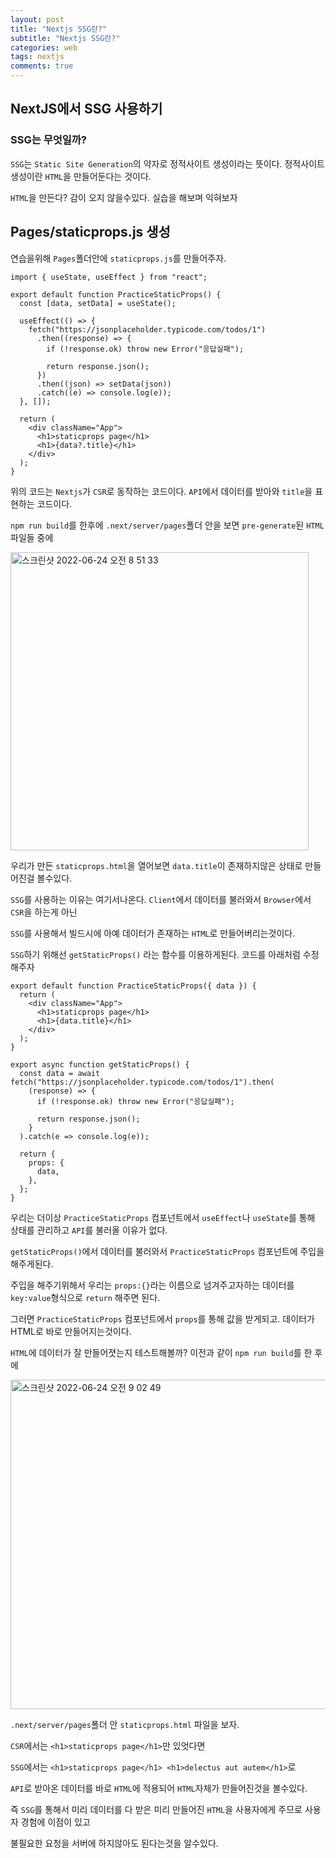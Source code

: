```yaml
---
layout: post
title: "Nextjs SSG란?"
subtitle: "Nextjs SSG란?"
categories: web
tags: nextjs
comments: true
---
```


## NextJS에서 SSG 사용하기

### SSG는 무엇일까?

`SSG`는 `Static Site Generation`의 약자로 정적사이트 생성이라는 뜻이다. 정적사이트생성이란 `HTML`을 만들어둔다는 것이다.

`HTML`을 만든다? 감이 오지 않을수있다. 실습을 해보며 익혀보자

## Pages/staticprops.js 생성

연습을위해 `Pages`폴더안에 `staticprops.js`를 만들어주자.

```
import { useState, useEffect } from "react";

export default function PracticeStaticProps() {
  const [data, setData] = useState();

  useEffect(() => {
    fetch("https://jsonplaceholder.typicode.com/todos/1")
      .then((response) => {
        if (!response.ok) throw new Error("응답실패");

        return response.json();
      })
      .then((json) => setData(json))
      .catch((e) => console.log(e));
  }, []);

  return (
    <div className="App">
      <h1>staticprops page</h1>
      <h1>{data?.title}</h1>
    </div>
  );
}
```

위의 코드는 `Nextjs`가 `CSR`로 동작하는 코드이다. `API`에서 데이터를 받아와 `title`을 표현하는 코드이다.

`npm run build`를 한후에 `.next/server/pages`폴더 안을 보면 `pre-generate`된 `HTML`파일들 중에

<img width="477" alt="스크린샷 2022-06-24 오전 8 51 33" src="https://user-images.githubusercontent.com/56789064/175433265-3767d18c-d327-481e-b78a-2ca976db29ff.png">

우리가 만든 `staticprops.html`을 열어보면 `data.title`이 존재하지않은 상태로 만들어진걸 볼수있다.

`SSG`를 사용하는 이유는 여기서나온다. `Client`에서 데이터를 불러와서 `Browser`에서 `CSR`을 하는게 아닌

`SSG`를 사용해서 빌드시에 아예 데이터가 존재하는 `HTML`로 만들어버리는것이다.

`SSG`하기 위해선 `getStaticProps()` 라는 함수를 이용하게된다. 코드를 아래처럼 수정해주자

```
export default function PracticeStaticProps({ data }) {
  return (
    <div className="App">
      <h1>staticprops page</h1>
      <h1>{data.title}</h1>
    </div>
  );
}

export async function getStaticProps() {
  const data = await fetch("https://jsonplaceholder.typicode.com/todos/1").then(
    (response) => {
      if (!response.ok) throw new Error("응답실패");

      return response.json();
    }
  ).catch(e => console.log(e));

  return {
    props: {
      data,
    },
  };
}
```

우리는 더이상 `PracticeStaticProps` 컴포넌트에서 `useEffect`나 `useState`를 통해 상태를 관리하고 `API`를 불러올 이유가 없다.

`getStaticProps()`에서 데이터를 불러와서 `PracticeStaticProps` 컴포넌트에 주입을 해주게된다.

주입을 해주기위해서 우리는 `props:{}`라는 이름으로 넘겨주고자하는 데이터를 `key:value`형식으로 `return` 해주면 된다.

그러면 `PracticeStaticProps` 컴포넌트에서 `props`를 통해 값을 받게되고. 데이터가 HTML로 바로 만들어지는것이다.

`HTML`에 데이터가 잘 만들어졋는지 테스트해볼까? 이전과 같이 `npm run build`를 한 후에

<img width="527" alt="스크린샷 2022-06-24 오전 9 02 49" src="https://user-images.githubusercontent.com/56789064/175434626-b9c0935e-7a1e-45b2-8d6a-265a6e4fbe8c.png">

`.next/server/pages`폴더 안 `staticprops.html` 파일을 보자.

`CSR`에서는 `<h1>staticprops page</h1>`만 있엇다면

`SSG`에서는 `<h1>staticprops page</h1> <h1>delectus aut autem</h1>`로

`API`로 받아온 데이터를 바로 `HTML`에 적용되어 `HTML`자체가 만들어진것을 볼수있다.

즉 `SSG`를 통해서 미리 데이터를 다 받은 미리 만들어진 `HTML`을 사용자에게 주므로 사용자 경험에 이점이 있고

불필요한 요청을 서버에 하지않아도 된다는것을 알수있다.
